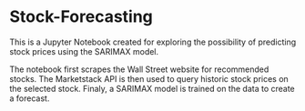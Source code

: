 # Stock-Forecasting

This is a Jupyter Notebook created for exploring the possibility of predicting stock prices using the SARIMAX model.

The notebook first scrapes the Wall Street website for recommended stocks. The Marketstack API is then used to query historic stock prices on the selected stock. Finaly, a SARIMAX model is trained on the data to create a forecast.

